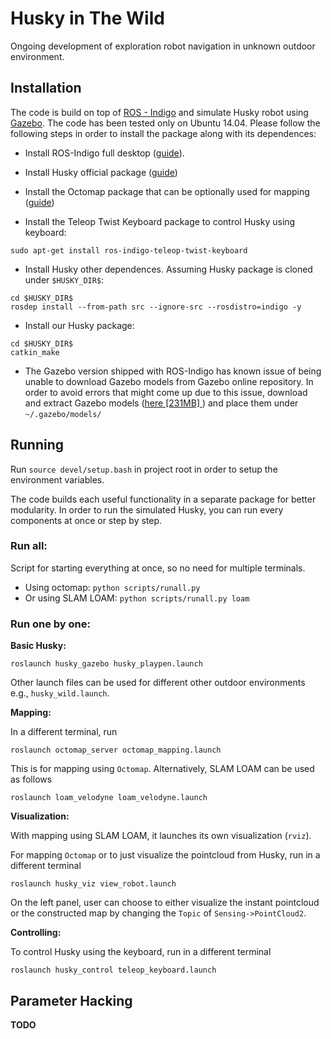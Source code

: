 # Husky in The Wild

Ongoing development of exploration robot navigation in unknown outdoor environment.

## Installation
The code is build on top of [ROS - Indigo](http://www.ros.org/) and simulate Husky robot using [Gazebo](gazebosim.org). The code has been tested only on Ubuntu 14.04. Please follow the following steps in order to install the package along with its dependences:

- Install ROS-Indigo full desktop ([guide](http://wiki.ros.org/indigo/Installation/Ubuntu)).

- Install Husky official package ([guide](http://wiki.ros.org/husky_gazebo/Tutorials/Simulating%20Husky))

- Install the Octomap package that can be optionally used for mapping ([guide](http://wiki.ros.org/octomap))

- Install the Teleop Twist Keyboard package to control Husky using keyboard:
```
sudo apt-get install ros-indigo-teleop-twist-keyboard
```

- Install Husky other dependences. Assuming Husky package is cloned under `$HUSKY_DIR$`:
```
cd $HUSKY_DIR$
rosdep install --from-path src --ignore-src --rosdistro=indigo -y
```

- Install our Husky package:
```
cd $HUSKY_DIR$
catkin_make
```


- The Gazebo version shipped with ROS-Indigo has known issue of being unable to download Gazebo models from Gazebo online repository. In order to avoid errors that might come up due to this issue, download and extract Gazebo models ([here [231MB] ](https://bitbucket.org/osrf/gazebo_models/downloads/)) and place them under `~/.gazebo/models/`



## Running
Run `source devel/setup.bash` in project root in order to setup the environment variables.

The code builds each useful functionality in a separate package for better modularity. In order to run the simulated Husky, you can run every components at once or step by step.

### Run all:

Script for starting everything at once, so no need for multiple terminals.
- Using octomap: `python scripts/runall.py`
- Or using SLAM LOAM: `python scripts/runall.py loam`

### Run one by one:

**Basic Husky:**

```
roslaunch husky_gazebo husky_playpen.launch
```
Other launch files can be used for different other outdoor environments e.g., `husky_wild.launch`.

 **Mapping:**

 In a different terminal, run
```
roslaunch octomap_server octomap_mapping.launch
```

This is for mapping using `Octomap`. Alternatively, SLAM LOAM can be used as follows
```
roslaunch loam_velodyne loam_velodyne.launch
```



 **Visualization:**

With mapping using SLAM LOAM, it launches its own visualization (`rviz`).

For mapping `Octomap` or to just visualize the pointcloud from Husky, run in a different terminal  
```
roslaunch husky_viz view_robot.launch
```
On the left panel, user can choose to either visualize the instant pointcloud or the constructed map by changing the `Topic` of `Sensing->PointCloud2`.

**Controlling:**

To control Husky using the keyboard, run in a different terminal
```
roslaunch husky_control teleop_keyboard.launch
```


## Parameter Hacking

**TODO**
